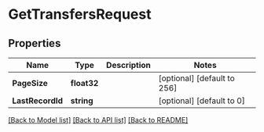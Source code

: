 # GetTransfersRequest

## Properties

Name | Type | Description | Notes
------------ | ------------- | ------------- | -------------
**PageSize** | **float32** |  | [optional] [default to 256]
**LastRecordId** | **string** |  | [optional] [default to 0]

[[Back to Model list]](../README.md#documentation-for-models) [[Back to API list]](../README.md#documentation-for-api-endpoints) [[Back to README]](../README.md)


